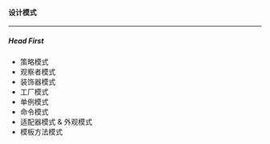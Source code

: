 #### 设计模式

--- 
##### Head First
* 策略模式
* 观察者模式
* 装饰器模式
* 工厂模式
* 单例模式
* 命令模式
* 适配器模式 & 外观模式
* 模板方法模式